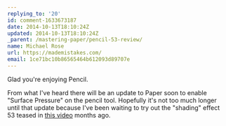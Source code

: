 ```yaml
---
replying_to: '20'
id: comment-1633673187
date: 2014-10-13T18:10:24Z
updated: 2014-10-13T18:10:24Z
_parent: /mastering-paper/pencil-53-review/
name: Michael Rose
url: https://mademistakes.com/
email: 1ce71bc10b86565464b612093d89707e
---
```


Glad you're enjoying Pencil.

From what I've heard there will be
an update to Paper soon to enable "Surface Pressure" on the pencil tool. Hopefully
it's not too much longer until that update because I've been waiting to try out
the "shading" effect 53 teased in [this video](http://vimeo.com/98146708) months ago.
